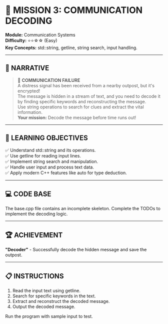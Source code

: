 # 🚀 MISSION 3: COMMUNICATION DECODING
**Module:** Communication Systems  
**Difficulty:** ⭐⭐☆☆ (Easy)  
**Key Concepts:** std::string, getline, string search, input handling.

---

## 📖 NARRATIVE
> 📡 **COMMUNICATION FAILURE**  
> A distress signal has been received from a nearby outpost, but it's encrypted!  
> The message is hidden in a stream of text, and you need to decode it by finding specific keywords and reconstructing the message.  
> Use string operations to search for clues and extract the vital information.  
> **Your mission:** Decode the message before time runs out!

---

## 🎯 LEARNING OBJECTIVES
✅ Understand std::string and its operations.  
✅ Use getline for reading input lines.  
✅ Implement string search and manipulation.  
✅ Handle user input and process text data.  
✅ Apply modern C++ features like auto for type deduction.

---

## 💻 CODE BASE
The base.cpp file contains an incomplete skeleton. Complete the TODOs to implement the decoding logic.

---

## 🏆 ACHIEVEMENT
**"Decoder"** - Successfully decode the hidden message and save the outpost.

---

## 📋 INSTRUCTIONS
1. Read the input text using getline.
2. Search for specific keywords in the text.
3. Extract and reconstruct the decoded message.
4. Output the decoded message.

Run the program with sample input to test.
